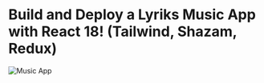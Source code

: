 # Build and Deploy a Lyriks Music App with React 18! (Tailwind, Shazam, Redux)
![Music App](https://i.imgur.com/rdJxSju.jpg)